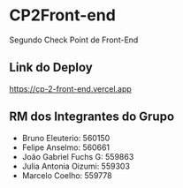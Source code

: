 # CP2Front-end

Segundo Check Point de Front-End

## Link do Deploy

https://cp-2-front-end.vercel.app

## RM dos Integrantes do Grupo

- Bruno Eleuterio: 560150
- Felipe Anselmo: 560661
- João Gabriel Fuchs G: 559863
- Julia Antonia Oizumi: 559303
- Marcelo Coelho: 559778
